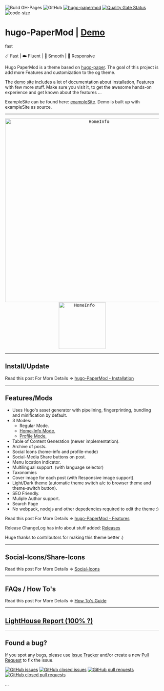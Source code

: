 ![Build GH-Pages](https://github.com/adityatelange/hugo-PaperMod/workflows/Build%20GH-Pages/badge.svg)
![GitHub](https://img.shields.io/github/license/adityatelange/hugo-PaperMod)
[![hugo-papermod](https://img.shields.io/badge/Hugo--Themes-@PaperMod-blue)](https://themes.gohugo.io/hugo-papermod/)
[![Quality Gate Status](https://sonarcloud.io/api/project_badges/measure?project=adityatelange_hugo-PaperMod&metric=alert_status)](https://sonarcloud.io/dashboard?id=adityatelange_hugo-PaperMod)
![code-size](https://img.shields.io/github/languages/code-size/adityatelange/hugo-PaperMod)

# hugo-PaperMod | [Demo](https://adityatelange.github.io/hugo-PaperMod/)

fast

☄️ Fast | ☁️ Fluent | 🌙 Smooth | 📱 Responsive

Hugo PaperMod is a theme based on [hugo-paper](https://github.com/nanxiaobei/hugo-paper).
The goal of this project is add more Features and customization to the og theme.

The [demo site](https://adityatelange.github.io/hugo-PaperMod/) includes a lot of documentation about Installation, Features with few more stuff. Make sure you visit it, to get the awesome hands-on experience and get known about the features ...

ExampleSite can be found here: [exampleSite](https://github.com/adityatelange/hugo-PaperMod/tree/exampleSite). Demo is built up with exampleSite as source.

---

<p align="center">
  <kbd><img width=600px src="https://raw.githubusercontent.com/adityatelange/hugo-PaperMod/exampleSite/content/posts/papermod/papermod-features/images/homeinfo.webp" alt="HomeInfo" /></kbd>
  <kbd><img width=153px src="https://i.ibb.co/LNgGcrt/mobileview.png" alt="HomeInfo" /></kbd>
</p>

---

## Install/Update

Read this post For More Details => [hugo-PaperMod - Installation](https://adityatelange.github.io/hugo-PaperMod/posts/papermod/papermod-installation/)

---

## Features/Mods


-   Uses Hugo's asset generator with pipelining, fingerprinting, bundling and minification by default.
-   3 Modes:
    -   Regular Mode.
    -   [Home-Info Mode.](https://adityatelange.github.io/hugo-PaperMod/posts/papermod/papermod-features/#home-info-mode)
    -   [Profile Mode.](https://adityatelange.github.io/hugo-PaperMod/posts/papermod/papermod-features/#profile-mode)
-   Table of Content Generation (newer implementation).
-   Archive of posts.
-   Social Icons (home-info and profile-mode)
-   Social-Media Share buttons on post.
-   Menu location indicator.
-   Multilingual support. (with language selector)
-   Taxonomies
-   Cover image for each post (with Responsive image support).
-   Light/Dark theme (automatic theme switch a/c to browser theme and theme-switch button).
-   SEO Friendly.
-   Muliple Author support.
-   Search Page
-   No webpack, nodejs and other depedencies required to edit the theme :)

Read this post For More Details => [hugo-PaperMod - Features](https://adityatelange.github.io/hugo-PaperMod/posts/papermod/papermod-features/)

Release ChangeLog has info about stuff added: [Releases](https://github.com/adityatelange/hugo-PaperMod/releases)

Huge thanks to contributors for making this theme better :)

---

## Social-Icons/Share-Icons

Read this post For More Details => [Social-Icons](https://adityatelange.github.io/hugo-PaperMod/posts/papermod/papermod-icons/)

---

## FAQs / How To's

Read this post For More Details => [How To's Guide](https://adityatelange.github.io/hugo-PaperMod/posts/papermod/papermod-how-to/)

---

## [LightHouse Report (100% ?)](https://lighthouse-dot-webdotdevsite.appspot.com//lh/html?url=https%3A%2F%2Fadityatelange.github.io%2Fhugo-PaperMod%2F)

---

## Found a bug?

If you spot any bugs, please use [Issue Tracker](https://github.com/adityatelange/hugo-PaperMod/issues) and/or
create a new [Pull Request](https://github.com/adityatelange/hugo-PaperMod/pulls) to fix the issue.

[![GitHub issues](https://img.shields.io/github/issues-raw/adityatelange/hugo-papermod)](https://github.com/adityatelange/hugo-PaperMod/issues?q=is%3Aopen)
[![GitHub closed issues](https://img.shields.io/github/issues-closed-raw/adityatelange/hugo-PaperMod)](https://github.com/adityatelange/hugo-PaperMod/issues?q=is%3Aissue+is%3Aclosed)
[![GitHub pull requests](https://img.shields.io/github/issues-pr-raw/adityatelange/hugo-papermod)](https://github.com/adityatelange/hugo-PaperMod/pulls?q=is%3Aopen+is%3Apr)
[![GitHub closed pull requests](https://img.shields.io/github/issues-pr-closed-raw/adityatelange/hugo-papermod)](https://github.com/adityatelange/hugo-PaperMod/pulls?q=is%3Apr+is%3Aclosed)


...